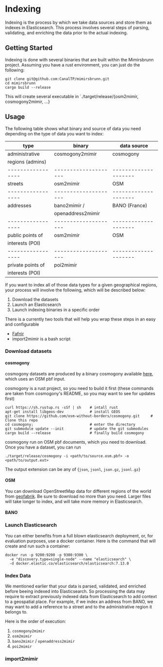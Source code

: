 # Indexing

Indexing is the process by which we take data sources and store them as indexes
in Elasticsearch. This process involves several steps of parsing, validating,
and enriching the data prior to the actual indexing.

## Getting Started

Indexing is done with several binaries that are built within the Mimirsbrunn project. Assuming you
have a rust environment, you can just do the following:

```
git clone git@github.com:CanalTP/mimirsbrunn.git
cd mimirsbrunn
cargo build --release
```

This will create several executable in `./target/release/{osm2mimir, cosmogony2mimir, ...}

## Usage

The following table shows what binary and source of data you need depending on the type of data
you want to index:

| type              | binary               | data source          |
| ----------------- | -------------------- | -------------------- |
| administrative    | cosmogony2mimir      | cosmogony            |
| regions (admins)  |                      |                      |
| ----------------- | -------------------- | -------------------- |
| streets           | osm2mimir            | OSM                  |
| ----------------- | -------------------- | -------------------- |
| addresses         | bano2mimir /         | BANO (France)        |
|                   | openaddress2mimir    |                      |
| ----------------- | -------------------- | -------------------- |
| public points of  | osm2mimir            | OSM                  |
| interests (POI)   |                      |                      |
| ----------------- | -------------------- | -------------------- |
| private points of | poi2mimir            |                      |
| interests (POI)   |                      |                      |

If you want to index all of those data types for a given geographical regions, your process will 
involve the following, which will be described below:

1. Download the datasets
2. Launch an Elasticsearch
3. Launch indexing binaries in a specific order

There is a currently two tools that will help you wrap these steps in an easy and configurable

* [Fafnir](https://github.com/QwantResearch/fafnir)
* import2mimir is a bash script 

### Download datasets

#### cosmogony

cosmogony datasets are produced by a binary cosmogony available
[here](https://github.com/osm-without-borders/cosmogony), which uses an OSM pbf
input.

cosmogony is a rust project, so you need to build it first (these commands are
taken from cosmogony's README, so you may want to see for updates first)

```
curl https://sh.rustup.rs -sSf | sh    # intall rust
apt-get install libgeos-dev            # install GEOS
git clone https://github.com/osm-without-borders/cosmogony.git     # Clone this repo
cd cosmogony;                          # enter the directory
git submodule update --init            # update the git submodules
cargo build --release                  # finally build cosmogony
```

cosmogony run on OSM pbf documents, which you need to download. Once you have a dataset, you can run

```
./target/release/cosmogony -i <path/to/source.osm.pbf> -o <path/to/output.ext>
```

The output extension can be any of {`json`, `jsonl`, `json.gz`, `jsonl.gz`}

#### OSM

You can download OpenStreetMap data for different regions of the world from
[geofabrik](http://download.geofabrik.de/). Be sure to download no more than
you need. Larger files will take longer to index, and will take more memory in
Elasticsearch.

#### BANO


### Launch Elasticsearch

You can either benefits from a full blown elasticsearch deployment, or, for
evaluation purposes, use a docker container. Here is the command that will
create and run such a container:

```
docker run -p 9200:9200 -p 9300:9300 \
  -e "discovery.type=single-node" --name "elasticsearch" \
  -d docker.elastic.co/elasticsearch/elasticsearch:7.13.0
```

### Index Data

We mentioned earlier that your data is parsed, validated, and enriched before
beeing indexed into Elasticsearch. So processing the data may require to
extract previously indexed data from Elasticsearch to add context to a
geospatial place. For example, if we index an address from BANO, we may want to
add a reference to a street and to the administrative region it belongs to.

Here is the order of execution:
1. `cosmogony2mimir`
2. `osm2mimir`
3. `bano2mimir` / `openaddress2mimir`
4. `poi2mimir`

### import2mimir



